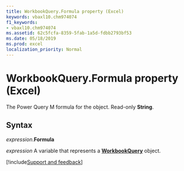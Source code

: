 ```yaml
---
title: WorkbookQuery.Formula property (Excel)
keywords: vbaxl10.chm974074
f1_keywords:
- vbaxl10.chm974074
ms.assetid: 62c5fcfa-8359-5fab-1a5d-fdbb2793bf53
ms.date: 05/18/2019
ms.prod: excel
localization_priority: Normal
---
```



# WorkbookQuery.Formula property (Excel)

The Power Query M formula for the object. Read-only **String**.


## Syntax

_expression_.**Formula**

_expression_ A variable that represents a **[WorkbookQuery](Excel.WorkbookQuery.md)** object.




[!include[Support and feedback](~/includes/feedback-boilerplate.md)]